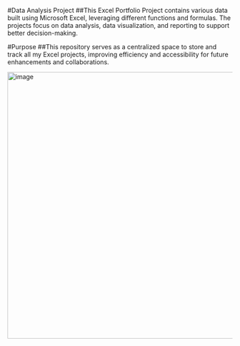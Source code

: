 #Data Analysis Project 
 ##This  Excel Portfolio Project contains various data built using Microsoft Excel, leveraging different functions and formulas.
 The projects focus on data analysis, data visualization, and reporting to support better decision-making.

#Purpose
 ##This repository serves as a centralized space to store and track all my Excel projects, improving efficiency and accessibility for future enhancements and collaborations.


<img width="1798" height="598" alt="image" src="https://github.com/user-attachments/assets/fb2be780-31a3-4e07-a790-4679a80c99b3" />





